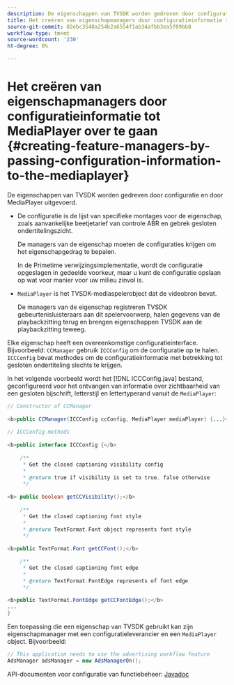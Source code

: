 ```yaml
---
description: De eigenschappen van TVSDK worden gedreven door configuratie en door MediaPlayer uitgevoerd.
title: Het creëren van eigenschapmanagers door configuratieinformatie tot MediaPlayer over te gaan
source-git-commit: 02ebc3548a254b2a6554f1ab34afbb3ea5f09bb8
workflow-type: tm+mt
source-wordcount: '230'
ht-degree: 0%

---
```


# Het creëren van eigenschapmanagers door configuratieinformatie tot MediaPlayer over te gaan {#creating-feature-managers-by-passing-configuration-information-to-the-mediaplayer}

De eigenschappen van TVSDK worden gedreven door configuratie en door MediaPlayer uitgevoerd.

* De configuratie is de lijst van specifieke montages voor de eigenschap, zoals aanvankelijke beetjetarief van controle ABR en gebrek gesloten ondertitelingszicht.

  De managers van de eigenschap moeten de configuraties krijgen om het eigenschapgedrag te bepalen.

  In de Primetime verwijzingsimplementatie, wordt de configuratie opgeslagen in gedeelde voorkeur, maar u kunt de configuratie opslaan op wat voor manier voor uw milieu zinvol is.

* `MediaPlayer` is het TVSDK-mediaspelerobject dat de videobron bevat.

  De managers van de eigenschap registreren TVSDK gebeurtenisluisteraars aan dit spelervoorwerp, halen gegevens van de playbackzitting terug en brengen eigenschappen TVSDK aan de playbackzitting teweeg.

Elke eigenschap heeft een overeenkomstige configuratieinterface. Bijvoorbeeld: `CCManager` gebruik `ICCConfig` om de configuratie op te halen. `ICCConfig` bevat methodes om de configuratieinformatie met betrekking tot gesloten ondertiteling slechts te krijgen.

In het volgende voorbeeld wordt het [!DNL ICCConfig.java] bestand, geconfigureerd voor het ontvangen van informatie over zichtbaarheid van een gesloten bijschrift, letterstijl en lettertyperand vanuit de `MediaPlayer`:

```java
// Constructor of CCManager 
 
<b>public CCManager(ICCConfig ccConfig, MediaPlayer mediaPlayer) {...}</b> 
  
// ICCConfig methods 
 
<b>public interface ICCConfig {</b> 
  
    /** 
     * Get the closed captioning visibility config 
     * 
     * @return true if visibility is set to true, false otherwise 
     */ 
    
<b> public boolean getCCVisibility();</b> 
  
    /** 
     * Get the closed captioning font style 
     * 
     * @return TextFormat.Font object represents font style 
     */ 
     
<b>public TextFormat.Font getCCFont();</b>

    /** 
     * Get the closed captioning font edge 
     * 
     * @return TextFormat.FontEdge represents of font edge 
     */ 
     
<b>public TextFormat.FontEdge getCCFontEdge();</b> 
... 
}
```

Een toepassing die een eigenschap van TVSDK gebruikt kan zijn eigenschapmanager met een configuratieleverancier en een `MediaPlayer` object. Bijvoorbeeld:

```java
// This application needs to use the advertising workflow feature 
AdsManager adsManager = new AdsManagerOn();
```

API-documenten voor configuratie van functiebeheer: [Javadoc](https://help.adobe.com/en_US/primetime/api/reference_implementation/android/javadoc/com/adobe/primetime/reference/config/package-summary.html)
